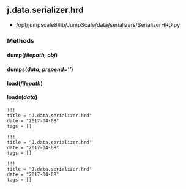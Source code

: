 <!-- toc -->
## j.data.serializer.hrd

- /opt/jumpscale8/lib/JumpScale/data/serializers/SerializerHRD.py

### Methods

#### dump(*filepath, obj*) 

#### dumps(*data, prepend=''*) 

#### load(*filepath*) 

#### loads(*data*) 


```
!!!
title = "J.data.serializer.hrd"
date = "2017-04-08"
tags = []
```

```
!!!
title = "J.data.serializer.hrd"
date = "2017-04-08"
tags = []
```

```
!!!
title = "J.data.serializer.hrd"
date = "2017-04-08"
tags = []
```
